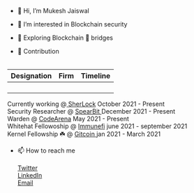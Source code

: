 - 👋 Hi, I’m Mukesh Jaiswal

- 👀 I’m interested in Blockchain security

- 🌱 Exploring Blockchain 🌉 bridges

- 👷 Contribution <br> <br>

| Designation | Firm | Timeline  |
|---|---|---|
|  |  |  |
|  |  |  |
|  |  |  |
|  |  |  |
  Currently working @<a href = "https://sherlock.xyz/"> SherLock</a>           October 2021 - Present
   <br>
   Security Researcher @ <a href = "https://spearbit.com/"> SpearBit </a>      December 2021 - Present
   <br>
   Warden @ <a href = "https://code4rena.com/leaderboard" >CodeArena</a>        May 2021 - Present
   <br>
   Whitehat Fellowoship @ <a href = "https://immunefi.com/">Immunefi</a>        june 2021 - september 2021
   <br>
   Kernel Fellowship ☘️ @ <a href = "https://gitcoin.co/mukeshjaiswal01/portfolio">Gitcoin </a> jan 2021 - March 2021
  
   
 
     

-  📫 How to reach me    <br><br>
  <a href = "https://twitter.com/MukeshJ_eth">Twitter</a> <br>
  <a href = "https://www.linkedin.com/in/mukesh-jaiswal-blockchaindeveloper/">LinkedIn</a> <br>
  <a href = "https://mail.google.com/mail/u/0/"> Email</a>

<!---
MukeshJaiswal01/MukeshJaiswal01 is a ✨ special ✨ repository because its `README.md` (this file) appears on your GitHub profile.
You can click the Preview link to take a look at your changes.
--->

